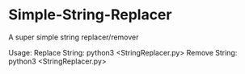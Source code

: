 # Simple-String-Replacer
A super simple string replacer/remover

Usage:
Replace String: python3 <StringReplacer.py> <file> <string-to-replace> <replacement-string>
Remove String: python3 <StringReplacer.py> <file> <string-to-remove>
